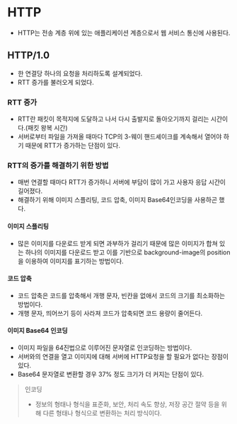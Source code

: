 # HTTP

- HTTP는 전송 계층 위에 있는 애플리케이션 계층으로서 웹 서비스 통신에 사용된다.

## HTTP/1.0

- 한 연결당 하나의 요청을 처리하도록 설계되었다.
- RTT 증가를 불러오게 되었다.

### RTT 증가

- RTT란 패킷이 목적지에 도달하고 나서 다시 출발지로 돌아오기까지 걸리는 시간이다.(패킷 왕복 시간)
- 서버로부터 파일을 가져올 때마다 TCP의 3-웨이 핸드셰이크를 계속해서 열어야 하기 때문에 RTT가 증가하는 단점이 있다.

### RTT의 증가를 해결하기 위한 방법

- 매번 연결할 때마다 RTT가 증가하니 서버에 부담이 많이 가고 사용자 응답 시간이 길어졌다.
- 해결하기 위해 이미지 스플리팅, 코드 압축, 이미지 Base64인코딩을 사용하곤 했다.

#### 이미지 스플리팅

- 많은 이미지를 다운로드 받게 되면 과부하가 걸리기 때문에 많은 이미지가 합쳐 있는 하나의 이미지를 다운로드 받고 이를 기반으로 background-image의 position을 이용하여 이미지를 표기하는 방법이다.

#### 코드 압축

- 코드 압축은 코드를 압축해서 개행 문자, 빈칸을 없애서 코드의 크기를 최소화하는 방법이다.
- 개행 문자, 띄어쓰기 등이 사라져 코드가 압축되면 코드 용량이 줄어든다.

#### 이미지 Base64 인코딩

- 이미지 파일을 64진법으로 이루어진 문자열로 인코딩하는 방법이다.
- 서버와의 연결을 열고 이미지에 대해 서버에 HTTP요청을 할 필요가 없다는 장점이 있다.
- Base64 문자열로 변환할 경우 37% 정도 크기가 더 커지는 단점이 있다.

> 인코딩
>
> - 정보의 형태나 형식을 표준화, 보안, 처리 속도 향상, 저장 공간 절약 등을 위해 다른 형태나 형식으로 변환하는 처리 방식이다.
